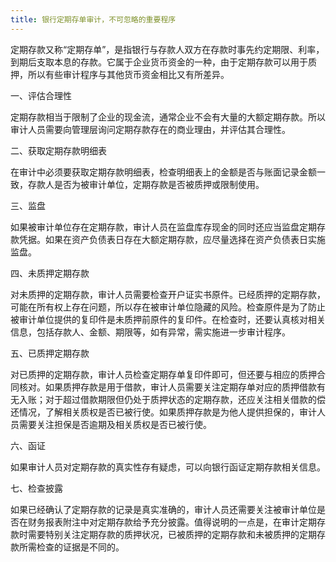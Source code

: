 ```yaml
---
title: 银行定期存单审计，不可忽略的重要程序
---
```

定期存款又称“定期存单”，是指银行与存款人双方在存款时事先约定期限、利率，到期后支取本息的存款。它属于企业货币资金的一种，由于定期存款可以用于质押，所以有些审计程序与其他货币资金相比又有所差异。
<!-- more -->
一、评估合理性

定期存款相当于限制了企业的现金流，通常企业不会有大量的大额定期存款。所以审计人员需要向管理层询问定期存款存在的商业理由，并评估其合理性。

二、获取定期存款明细表

在审计中必须要获取定期存款明细表，检查明细表上的金额是否与账面记录金额一致，存款人是否为被审计单位，定期存款是否被质押或限制使用。

三、监盘

如果被审计单位存在定期存款，审计人员在监盘库存现金的同时还应当监盘定期存款凭据。如果在资产负债表日存在大额定期存款，应尽量选择在资产负债表日实施监盘。

四、未质押定期存款

对未质押的定期存款，审计人员需要检查开户证实书原件。已经质押的定期存款，可能在所有权上存在问题，所以存在被审计单位隐藏的风险。检查原件是为了防止被审计单位提供的复印件是未质押前原件的复印件。在检查时，还要认真核对相关信息，包括存款人、金额、期限等，如有异常，需实施进一步审计程序。

五、已质押定期存款

对已质押的定期存款，审计人员检查定期存单复印件即可，但还要与相应的质押合同核对。如果质押存款是用于借款，审计人员需要关注定期存单对应的质押借款有无入账；对于超过借款期限但仍处于质押状态的定期存款，还应关注相关借款的偿还情况，了解相关质权是否已被行使。如果质押存款是为他人提供担保的，审计人员需要关注担保是否逾期及相关质权是否已被行使。

六、函证

如果审计人员对定期存款的真实性存有疑虑，可以向银行函证定期存款相关信息。

七、检查披露

如果已经确认了定期存款的记录是真实准确的，审计人员还需要关注被审计单位是否在财务报表附注中对定期存款给予充分披露。值得说明的一点是，在审计定期存款时需要特别关注定期存款的质押状况，已被质押的定期存款和未被质押的定期存款所需检查的证据是不同的。